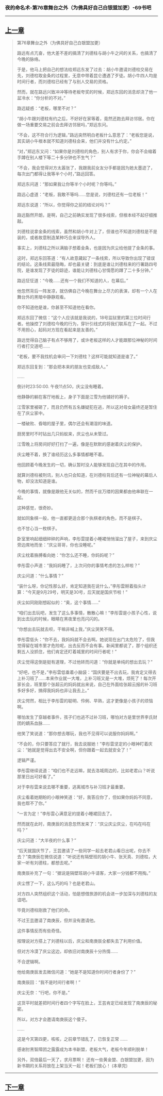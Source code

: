 ### 夜的命名术-第76章舞台之外（为佛具好自己白银盟加更）-69书吧

--------
[上一章](./e80e6b013ed812af8cb762e3b94d7809.md)
--------


>
>
>
>第76章舞台之外（为佛具好自己白银盟加更）
>
>路远有点亢奋，他大差不差的搞清了刘德柱与胡小牛之间的关系，也搞清了今晚的脉络。
>
>于是，他马上把自己的想法给郑远东发了过去：胡小牛邀请刘德柱交易在先，刘德柱取金条的过程里，无意中带着昆仑遭遇了歹徒。胡小牛四人均是时间行者，而刘德柱已经有了与别人交易的资格。
>
>然而，就在路远兴致冲冲等待老板夸奖的时候，郑远东回的消息却浇了他一盆冷水：“你分析的不对。”
>
>路远疑惑：“老板，哪里不对？”
>
>“胡小牛跟刘德柱有约之后，不好好在家等着，竟然还跑去拜访邻居。你在做一场重要交易之前会去拜访邻居吗，”郑远东问。
>
>“不会，这不符合行为逻辑，”路远突然明白老板什么意思了：“老板您是说，其实胡小牛根本就不知道刘德柱会来，他们并没有什么约定。”
>
>“对，”郑远东又问：“如果你是刘德柱的角色，别人有求于你，你会不会缩着手蹲在别人楼下等二十多分钟也不生气？”
>
>“不会，我会觉得对方太嚣张了，我跟我前女友分手都是因为她太墨迹了，每次出门都得让我等半个小时，”路远回答。
>
>郑远东问道：“那如果我让你等半个小时呢？你等吗。”
>
>路远心虚道：“老板，我敢不等吗……您是说，刘德柱还有一位老板！”
>
>郑远东说道：“所以，你觉得你之前的结论对吗？”
>
>路远豁然开朗，是啊，自己之前确实发现了很多线索，但根本经不起仔细推敲。
>
>刘德柱说拿金条的线索，虽然和胡小牛对上了，但谁也不知道刘德柱是不是装的，或者故意制造某种巧合来误导外人。
>
>事实上，刘德柱之所以满脑子想着金条，也是因为庆尘给他提了金条的事。
>
>这时，郑远东回答道：“有人故意藏起了一条线索，所以导致你出现了错误的结论。这条线索最隐晦，却也最关键：到底是谁让刘德柱来的行署路四号院，是谁发现了歹徒的踪迹，谁能让刘德柱心甘情愿的蹲了二十多分钟。”
>
>路远怔怔道：“今晚……还有一个我们不知道的人，在幕后。”
>
>他忽然背后一阵发凉，就仿佛自己今晚在舞台上尽力的表演，却有一个人在舞台外的黑暗中静静观看。
>
>你不知道他是谁，你甚至不知道他在看你。
>
>郑远东回了微信：“这个人应该就是我说的，18号监狱里的第三位时间行者。他操控了刘德柱今晚的行为，穿针引线式的将我们联系在了一起。不过不用担心，起码对方现在看起来是友善的。”
>
>路远觉得自己脑子有点不够用了，或许老板这样的人才能跟那位神秘的时间行者打交道吧……
>
>“老板，要不我找机会审问一下刘德柱？这样可能就知道是谁了。”
>
>郑远东回复到：“那会把本来的朋友也变成敌人。”
>
>……
>
>倒计时23:50:00.
>午夜11点50，庆尘没有睡着。
>
>他静静的躺在客厅地板上，身子下面是江雪为他铺好的褥子。
>
>江雪家里被砸了，而且仍然有五名嫌疑犯在逃，所以这对母女最终还是暂住在了庆尘家中。
>
>一楼破败、昏暗的屋子里，偶尔还会有潮湿的味道。
>
>厨房里时不时钻出几只蚂蚁来，庆尘也从未管过。
>
>江雪晚上将房间好好打扫了一遍，像是在默默的感谢着庆尘的保护。
>
>庆尘睡不着，换了谁经历这么多事情都睡不着。
>
>他回顾着今晚发生的一切，确认暂时没人能够发现自己在其中的作用。
>
>就算刘德柱被刑讯，别人也只会知道，在刘德柱背后还有一位神秘的幕后人物，却没法知道是谁。
>
>今晚的事情，就像是跟他无关似的，然而千丝万缕的因果都由他串联在一起。
>
>这种感觉，很奇妙。
>
>就如同象棋一般，他一直都更适合那个执棋者的角色，而不是棋子。
>
>也不甘心当一枚棋子。
>
>卧室里响起细细碎碎的声响，李彤雲提着小睡裙悄悄溜出了屋子，来到庆尘旁边席地而坐：“庆尘哥哥，你也没睡呢。”
>
>庆尘枕着胳膊看向她：“你怎么还不睡，你妈妈呢？”
>
>李彤雲小声道：“我妈妈睡了，上次问你的事情考虑的怎么样啦？”
>
>庆尘问道：“什么事情？”
>
>“装什么呀，你记性那么好，肯定知道我在说什么，”李彤雲掰着指头计算：“今天是9月29号，明天是30号，后天就是国庆节啦！”
>
>庆尘如同刚刚想起似的：“奥，这个事情……”
>
>“咱们出去玩吧，发生了这么多事情，散散心嘛！”李彤雲是小孩子心性，说到出去玩的时候，眼睛在黑夜里也亮闪闪的。
>
>“你想出去玩就去呗，干嘛非喊上我，”庆尘哭笑不得。
>
>李彤雲低头：“你不去，我妈妈就不会去啊。她说现在出门太危险了，但我觉得留在城市里才危险呢，出去反而不会有事。新闻里都说了，那个组织还剩五人没抓住，他们肯定还盯着城里的时间行者呢！”
>
>庆尘觉得这倒是挺有道理，不过他转而问道：“你就是单纯的想出去玩？”
>
>“好吧，也不是，”李彤雲低垂着小脑袋：“国庆要是不出去玩，我肯定又得去上补习班了……本来作业就一大堆，上补习班又是一大堆，烦死了！每次开家长会，班里那个张超云的妈妈就出来说，自己在外面给张超云报的补习班多好多好，搞得我妈妈也非让我去上。”
>
>庆尘愕然，相比于李彤雲的聪明、伶俐、早熟，这才更像是小孩子的烦恼啊。
>
>哪怕发生了穿越者事件，孩子们也逃不过补习班，哪怕对方是里世界李氏财团的嫡系血脉……
>
>他笑了笑说道：“那你想去哪玩，我也不见得可以说服你妈妈啊。”
>
>“不会的，你只要答应了就行，我去说服她！”李彤雲坚定的小眼神盯着庆尘：“她就是觉得出去不安全啊，但你跟着一起去就安全了！”
>
>逻辑严谨。
>
>李彤雲继续说道：“咱们也不走远嘛，就去洛城周边的，比如老君山？听说那里日出可好看了。”
>
>对于李彤雲来说去哪不重要，逃离城市与补习班才最重要。
>
>庆尘看着她期盼的小眼神笑道：“好，我答应你了，但如果你妈妈不同意，我也帮不了你。”
>
>“一言为定！”李彤雲心满意足的提着小睡裙回去了。
>
>然而就在此时，南庚辰的消息忽然发来了：“庆尘庆尘庆尘，在吗在吗在吗？”
>
>庆尘问道：“大半夜的什么事？”
>
>“后天就国庆节了，王芸邀请了一些同学一起去老君山看日出呢，你去不去？”南庚辰在微信说道：“听说还有隔壁班的胡小牛、张天真、刘德柱，大家一听有刘德柱，都想去呢。”
>
>南庚辰补充了一句：“据说是隔壁班胡小牛请客，大家一分钱都不用掏。”
>
>庆尘愣了一下，这么巧的吗？也是老君山。
>
>对方四人突然组织这个活动，怕是想借旅游的机会进一步加深与刘德柱的友谊吧。
>
>毕竟刘德柱刚救了他们的命。
>
>不过王芸邀请了南庚辰，但并没有邀请他。
>
>这件事情反而有些奇怪。
>
>按理说对方搭上了刘德柱以后，庆尘和南庚辰全都失去了利用价值。
>
>但对方冷漠了庆尘这边，却依旧对南庚辰十分热情……
>
>不合逻辑啊。
>
>他给南庚辰发去微信问道：“她是不是知道你时间行者身份了？”
>
>南庚辰回：“我不是时间行者啊！”
>
>庆尘无奈：“行吧，你不是。”
>
>这货平时就差把时间行者四个字写在脸上，王芸肯定已经发现了南庚辰的秘密。
>
>所以，对方才会邀请南庚辰这个傻子。
>
>……
>
>这是今天第四更，咳咳，之前章节错乱了，已恢复正常
>……
>
>感谢肘黑智障团之露露成为本书新盟，老板大气，老板今年顺利脱单！
>
>另外，双倍最后一天了，求月票啊！
>还有一些黄金盟、白银盟加更，因为新书期的关系将放在上架当天一起！老板们放心！
>(本章完)
>
>

--------
[下一章](./47061e1c060cd7f7c446e7ab2f805b31.md)
--------
